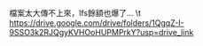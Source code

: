 檔案太大傳不上來，lfs餘額也爆了... \t
https://drive.google.com/drive/folders/1QgqZ-I-9SSO3k2RJQgyKVHOoHUPMPrkY?usp=drive_link
